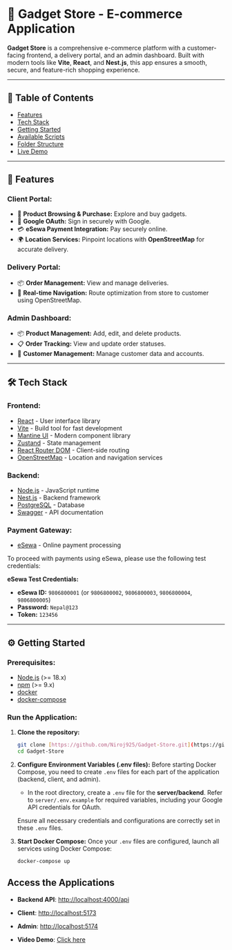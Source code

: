 # 📱 **Gadget Store - E-commerce Application**

**Gadget Store** is a comprehensive e-commerce platform with a customer-facing frontend, a delivery portal, and an admin dashboard. Built with modern tools like **Vite**, **React**, and **Nest.js**, this app ensures a smooth, secure, and feature-rich shopping experience.

---

## 📑 **Table of Contents**  

- [Features](#features)  
- [Tech Stack](#tech-stack)  
- [Getting Started](#getting-started)  
- [Available Scripts](#available-scripts)  
- [Folder Structure](#folder-structure)  
- [Live Demo](#live-demo)  

---

## 🚀 **Features**  

### **Client Portal:**  
- 🛒 **Product Browsing & Purchase:** Explore and buy gadgets.  
- 🔐 **Google OAuth:** Sign in securely with Google.  
- 💳 **eSewa Payment Integration:** Pay securely online.  
- 🌍 **Location Services:** Pinpoint locations with **OpenStreetMap** for accurate delivery.  

### **Delivery Portal:**  
- 📦 **Order Management:** View and manage deliveries.  
- 🧭 **Real-time Navigation:** Route optimization from store to customer using OpenStreetMap.  

### **Admin Dashboard:**  
- 📦 **Product Management:** Add, edit, and delete products.  
- 📋 **Order Tracking:** View and update order statuses.  
- 👥 **Customer Management:** Manage customer data and accounts.  

---

## 🛠️ **Tech Stack**  

### **Frontend:**  
- [React](https://reactjs.org/) - User interface library  
- [Vite](https://vitejs.dev/) - Build tool for fast development  
- [Mantine UI](https://mantine.dev/) - Modern component library  
- [Zustand](https://github.com/pmndrs/zustand) - State management  
- [React Router DOM](https://reactrouter.com/) - Client-side routing  
- [OpenStreetMap](https://www.openstreetmap.org/) - Location and navigation services  

### **Backend:**  
- [Node.js](https://nodejs.org/) - JavaScript runtime  
- [Nest.js](https://nestjs.com/) - Backend framework  
- [PostgreSQL](https://www.postgresql.org/) - Database  
- [Swagger](https://swagger.io/) - API documentation  

### **Payment Gateway:**
- [eSewa](https://esewa.com.np/) - Online payment processing

To proceed with payments using eSewa, please use the following test credentials:

**eSewa Test Credentials:**
- **eSewa ID:** `9806800001` (or `9806800002`, `9806800003`, `9806800004`, `9806800005`)
- **Password:** `Nepal@123`
- **Token:** `123456`

---

## ⚙️ **Getting Started**  

### **Prerequisites:**  
- [Node.js](https://nodejs.org/) (>= 18.x)  
- [npm](https://www.npmjs.com/) (>= 9.x)  
- [docker](https://docs.docker.com/get-docker/)
- [docker-compose](https://docs.docker.com/compose/install/)

### **Run the Application:**

1.  **Clone the repository:**
    ```bash
    git clone [https://github.com/Niroj925/Gadget-Store.git](https://github.com/Niroj925/Gadget-Store.git)
    cd Gadget-Store
    ```

2.  **Configure Environment Variables (.env files):**
    Before starting Docker Compose, you need to create `.env` files for each part of the application (backend, client, and admin).

    * In the root directory, create a `.env` file for the **server/backend**. Refer to `server/.env.example` for required variables, including your Google API credentials for OAuth.

    Ensure all necessary credentials and configurations are correctly set in these `.env` files.

3.  **Start Docker Compose:**
    Once your `.env` files are configured, launch all services using Docker Compose:

    ```bash
    docker-compose up
    ```

## **Access the Applications**

- **Backend API**: [http://localhost:4000/api](http://localhost:4000/api)
- **Client**: [http://localhost:5173](http://localhost:5173)
- **Admin**: [http://localhost:5174](http://localhost:5174)

- **Video Demo**: [Click here](https://drive.google.com/file/d/1MhgTaOLzyj62EhNnsp45HBuRLolzCDw-/view?usp=sharing)